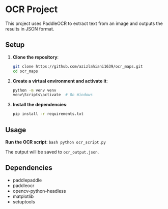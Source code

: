 # OCR Project

This project uses PaddleOCR to extract text from an image and outputs the results in JSON format.

## Setup

1. **Clone the repository**:
    ```bash
    git clone https://github.com/azizlahiani1639/ocr_maps.git
    cd ocr_maps
    ```

2. **Create a virtual environment and activate it**:
    ```bash
    python -m venv venv
    venv\Scripts\activate  # On Windows
    ```

3. **Install the dependencies**:
    ```bash
    pip install -r requirements.txt
    ```

## Usage

**Run the OCR script**:
    ```bash
    python ocr_script.py
    ```

The output will be saved to `ocr_output.json`.

## Dependencies

- paddlepaddle
- paddleocr
- opencv-python-headless
- matplotlib
- setuptools

